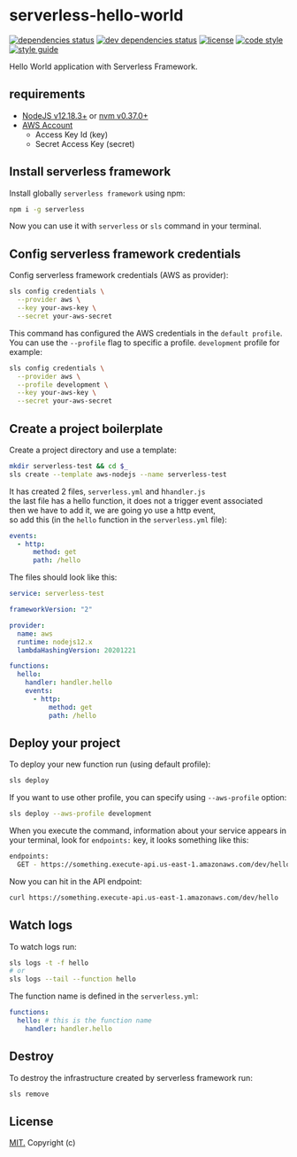 # serverless-hello-world

[![dependencies status](https://david-dm.org/gAmadorH/serverless-hello-world.svg)](https://david-dm.org/gAmadorH/serverless-hello-world)
[![dev dependencies status](https://david-dm.org/gAmadorH/serverless-hello-world/dev-status.svg)](https://david-dm.org/gAmadorH/serverless-hello-world#info=devDependencies)
[![license](https://img.shields.io/github/license/gAmadorH/serverless-hello-world.svg?color=blue)](https://github.com/gAmadorH/serverless-hello-world/blob/master/LICENSE)
[![code style](https://img.shields.io/badge/code_style-eslint-blueviolet.svg)](https://eslint.org/)
[![style guide](https://img.shields.io/badge/style_guide-airbnb-ff69b4.svg)](https://github.com/airbnb/javascript)

Hello World application with Serverless Framework.

## requirements

- [NodeJS v12.18.3+](https://nodejs.org/en/) or [nvm v0.37.0+](https://github.com/nvm-sh/nvm/releases/tag/v0.37.0)
- [AWS Account](https://aws.amazon.com/)
  - Access Key Id (key)
  - Secret Access Key (secret)

## Install serverless framework

Install globally `serverless framework` using npm:

```bash
npm i -g serverless
```

Now you can use it with `serverless` or `sls` command in your terminal.

## Config serverless framework credentials

Config serverless framework credentials (AWS as provider):

```bash
sls config credentials \
  --provider aws \
  --key your-aws-key \
  --secret your-aws-secret
```

This command has configured the AWS credentials in the `default profile`.  
You can use the `--profile` flag to specific a profile.
`development` profile for example:

```bash
sls config credentials \
  --provider aws \
  --profile development \
  --key your-aws-key \
  --secret your-aws-secret
```

## Create a project boilerplate

Create a project directory and use a template:

```bash
mkdir serverless-test && cd $_
sls create --template aws-nodejs --name serverless-test
```

It has created 2 files, `serverless.yml` and h`handler.js`  
the last file has a hello function, it does not a trigger event associated  
then we have to add it, we are going yo use a http event,  
so add this (in the `hello` function in the `serverless.yml` file):

```yml
events:
  - http:
      method: get
      path: /hello
```

The files should look like this:

```yml
service: serverless-test

frameworkVersion: "2"

provider:
  name: aws
  runtime: nodejs12.x
  lambdaHashingVersion: 20201221

functions:
  hello:
    handler: handler.hello
    events:
      - http:
          method: get
          path: /hello
```

## Deploy your project

To deploy your new function run (using default profile):

```bash
sls deploy
```

If you want to use other profile, you can specify using `--aws-profile` option:

```bash
sls deploy --aws-profile development
```

When you execute the command, information about your service appears in your terminal,
look for `endpoints:` key, it looks something like this:

```bash
endpoints:
  GET - https://something.execute-api.us-east-1.amazonaws.com/dev/hello
```

Now you can hit in the API endpoint:

```bash
curl https://something.execute-api.us-east-1.amazonaws.com/dev/hello
```

## Watch logs

To watch logs run:

```bash
sls logs -t -f hello
# or
sls logs --tail --function hello
```

The function name is defined in the `serverless.yml`:

```yml
functions:
  hello: # this is the function name
    handler: handler.hello
```

## Destroy

To destroy the infrastructure created by serverless framework run:

```bash
sls remove
```

## License

[MIT.](./LICENSE) Copyright (c)
